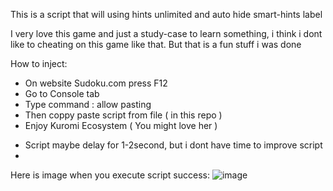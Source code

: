 This is a script that will using hints unlimited and auto hide smart-hints label 

I very love this game and just a study-case to learn something, i think i dont like to cheating on this game like that. But that is a fun stuff i was done

How to inject:
+ On website Sudoku.com press F12
+ Go to Console tab
+ Type command : allow pasting
+ Then coppy paste script from file ( in this repo )
+ Enjoy Kuromi Ecosystem ( You might love her )

* Script maybe delay for 1-2second, but i dont have time to improve script
* 
Here is image when you execute script success:
![image](https://github.com/user-attachments/assets/1f5fd56d-323d-419a-883e-b7ac7800680e)
